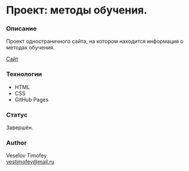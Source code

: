 # Проект: методы обучения.

### Описание
Проект одностраничного сайта, на котором находится информация о методах обучения.

[Сайт](https://veselovtimofey.github.io/how-to-learn/)

### Технологии
* HTML
* CSS
* GitHub Pages

### Статус
Завершён.

### Author
Veselov Timofey <br />
vestimofey@mail.ru
